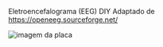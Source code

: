 Eletroencefalograma (EEG) DIY
Adaptado de https://openeeg.sourceforge.net/

![imagem da placa](https://github.com/luizdiy/EEG/blob/main/openEEG.png)
